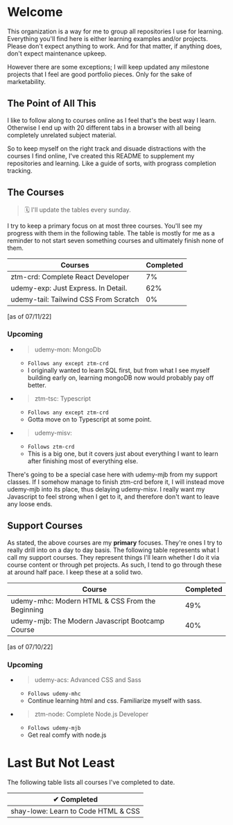 # Welcome


This organization is a way for me to group all repositories I use for learning. Everything you'll find here is either
learning examples and/or projects. Please don't expect anything to work. And for that matter, if anything does, don't
expect maintenance upkeep.

However there are some exceptions; I will keep updated any milestone projects that I feel are good portfolio pieces.
Only for the sake of marketability.

## The Point of All This

I like to follow along to courses online as I feel that's the best way I learn. Otherwise I end up with 20 different
tabs in a browser with all being completely unrelated subject material.

So to keep myself on the right track and disuade distractions with the courses I find online, I've created this README
to supplement my repositories and learning. Like a guide of sorts, with prograss completion tracking.

## The Courses

> 🗓 I'll update the tables every sunday.

I try to keep a primary focus on at most three courses. You'll see my progress with them in the following table. The 
table is mostly for me as a reminder to not start seven something courses and ultimately finish none of them.

|                     Courses                      | Completed |
| ------------------------------------------------ | --------- |
|    ztm-crd: Complete React Developer             |     7%    |
|  udemy-exp: Just Express. In Detail.             |    62%    |
| udemy-tail: Tailwind CSS From Scratch            |     0%    |

[as of 07/11/22]

### Upcoming

- > udemy-mon: MongoDb
  - `Follows any except ztm-crd`
  - I originally wanted to learn SQL first, but from what I see myself building early on, learning mongoDB now would
    probably pay off better.
- > ztm-tsc: Typescript
  - `Follows any except ztm-crd`
  - Gotta move on to Typescript at some point.
- > udemy-misv: 
  - `Follows ztm-crd`
  - This is a big one, but it covers just about everything I want to learn after finishing most of everything else.

There's going to be a special case here with udemy-mjb from my support classes. If I somehow manage to finish
ztm-crd before it, I will instead move udemy-mjb into its place, thus delaying udemy-misv. I really want my Javascript
to feel strong when I get to it, and therefore don't want to leave any loose ends.

## Support Courses

As stated, the above courses are my **primary** focuses. They're ones I try to really drill into on a day to day basis. 
The following table represents what I call my support courses. They represent things I'll learn whether I do it via 
course content or through pet projects. As such, I tend to go through these at around half pace. I keep these at a 
solid two.

|               Course                             | Completed |
| ------------------------------------------------ | --------- |
| udemy-mhc: Modern HTML & CSS From the Beginning  |    49%    |
| udemy-mjb: The Modern Javascript Bootcamp Course |    40%    |

[as of 07/10/22]

### Upcoming

- > udemy-acs: Advanced CSS and Sass
  - `Follows udemy-mhc`
  - Continue learning html and css. Familiarize myself with sass.
- > ztm-node: Complete Node.js Developer
  - `Follows udemy-mjb`
  - Get real comfy with node.js

# Last But Not Least

The following table lists all courses I've completed to date.

|                         ✔ Completed                        |
| ---------------------------------------------------------- |
|  shay-lowe: Learn to Code HTML & CSS                       |

